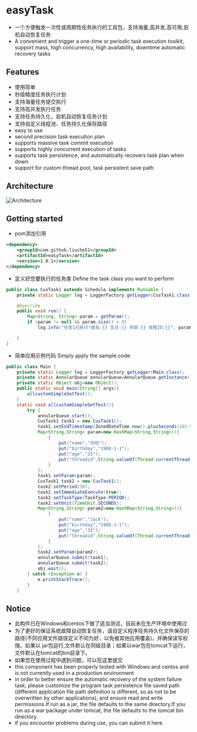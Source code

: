 # easyTask

* 一个方便触发一次性或周期性任务执行的工具包，支持海量,高并发,高可用,宕机自动恢复任务
* A convenient and trigger a one-time or periodic task execution toolkit, support mass, high concurrency, high availability, downtime automatic recovery tasks
## Features

* 使用简单
* 秒级精度任务执行计划
* 支持海量任务提交执行
* 支持高并发执行任务
* 支持任务持久化，宕机自动恢复任务计划
* 支持自定义线程池、任务持久化保存路径
* easy to use
* second precision task execution plan
* supports massive task commit execution
* supports highly concurrent execution of tasks
* supports task persistence, and automatically recovers task plan when down
* support for custom thread pool, task persistent save path

## Architecture

![Architecture](https://www.cnblogs.com/images/cnblogs_com/liuche/1475676/o_IMG20190603_105529.jpg)

## Getting started

* pom添加引用
```xml
<dependency>
    <groupId>com.github.liuche51</groupId>
    <artifactId>easyTask</artifactId>
    <version>1.0.1</version>
</dependency>
```

* 定义好您要执行的任务类  Define the task class you want to perform
```java
public class CusTask1 extends Schedule implements Runnable {
    private static Logger log = LoggerFactory.getLogger(CusTask1.class);

    @Override
    public void run() {
        Map<String, String> param = getParam();
        if (param != null && param.size() > 0)
            log.info("任务1已执行!姓名:{} 生日:{} 年龄:{} 线程ID:{}", param.get("name"), param.get("birthday"), param.get("age"),param.get("threadid"));

    }
}
```
* 简单应用示例代码   Simply apply the sample code
```java
public class Main {
    private static Logger log = LoggerFactory.getLogger(Main.class);
    private static AnnularQueue annularQueue=AnnularQueue.getInstance();
    private static Object obj=new Object();
    public static void main(String[] args){
        allcustomSimpleSetTest();
    }
    static void allcustomSimpleSetTest(){
        try {
            annularQueue.start();
            CusTask1 task1 = new CusTask1();
            task1.setEndTimestamp(ZonedDateTime.now().plusSeconds(10).toInstant().toEpochMilli());
            Map<String,String> param=new HashMap<String,String>(){
                {
                    put("name","刘彻");
                    put("birthday","1988-1-1");
                    put("age","25");
                    put("threadid",String.valueOf(Thread.currentThread().getId()));
                }
            };
            task1.setParam(param);
            CusTask1 task2 = new CusTask1();
            task2.setPeriod(30);
            task2.setImmediateExecute(true);
            task2.setTaskType(TaskType.PERIOD);
            task2.setUnit(TimeUnit.SECONDS);
            Map<String,String> param2=new HashMap<String,String>(){
                {
                    put("name","Jack");
                    put("birthday","1986-1-1");
                    put("age","32");
                    put("threadid",String.valueOf(Thread.currentThread().getId()));
                }
            };
            task2.setParam(param2);
            annularQueue.submit(task1);
            annularQueue.submit(task2);
            obj.wait();
        } catch (Exception e) {
            e.printStackTrace();
        }
    }
```

## Notice

* 此构件已在Windows和centos下做了适当测试，目前未在生产环境中使用过
* 为了更好的保证系统故障自动恢复任务，请自定义程序任务持久化文件保存的路径(不同应用文件路径定义不同为好，以免被其他应用覆盖)，并确保读写权限。如果以   jar包运行,文件默认在同级目录；如果以war包在tomcat下运行，文件默认在tomcat的bin目录下。
* 如果您在使用过程中遇到问题，可以在这里提交
* this component has been properly tested with Windows and centos and is not currently used in a production environment
* in order to better ensure the automatic recovery of the system failure task, please customize the program task persistence     file saved path (different application file path definition is different, so as not to be overwritten by other applications), and ensure read and write permissions.If run as a jar, the file defaults to the same directory.If you run as a war package under tomcat, the file defaults to the tomcat bin directory.
* if you encounter problems during use, you can submit it here
